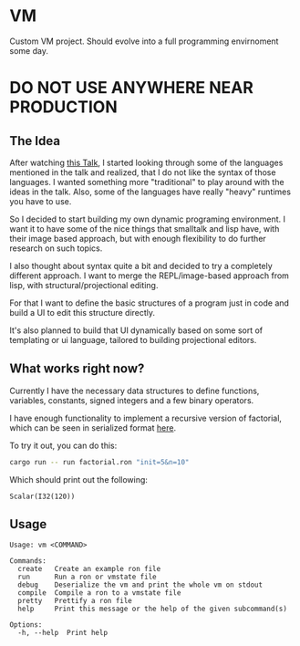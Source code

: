# VM
Custom VM project. Should evolve into a full programming envirnoment some day.

# DO NOT USE ANYWHERE NEAR PRODUCTION

## The Idea
After watching [this Talk](https://www.youtube.com/watch?v=8Ab3ArE8W3s),
I started looking through some of the languages mentioned in the talk and realized,
that I do not like the syntax of those languages. I wanted something more "traditional" to play around
with the ideas in the talk. Also, some of the languages have really "heavy" runtimes you have to use.

So I decided to start building my own dynamic programing environment. I want it to have some of the nice things
that smalltalk and lisp have, with their image based approach, but with enough flexibility to do further research
on such topics.

I also thought about syntax quite a bit and decided to try a completely different approach. I want to merge
the REPL/image-based approach from lisp, with structural/projectional editing.

For that I want to define the basic structures of a program just in code and build a UI
to edit this structure directly.

It's also planned to build that UI dynamically based on some sort of templating or ui language, tailored to building
projectional editors.

## What works right now?
Currently I have the necessary data structures to define functions, variables, constants, signed integers
and a few binary operators.

I have enough functionality to implement a recursive version of factorial, which can be seen in serialized
format [here](./factorial.ron).

To try it out, you can do this:
```bash
cargo run -- run factorial.ron "init=5&n=10"
```

Which should print out the following:
```
Scalar(I32(120))
```

## Usage
```
Usage: vm <COMMAND>

Commands:
  create   Create an example ron file
  run      Run a ron or vmstate file
  debug    Deserialize the vm and print the whole vm on stdout
  compile  Compile a ron to a vmstate file
  pretty   Prettify a ron file
  help     Print this message or the help of the given subcommand(s)

Options:
  -h, --help  Print help
```

